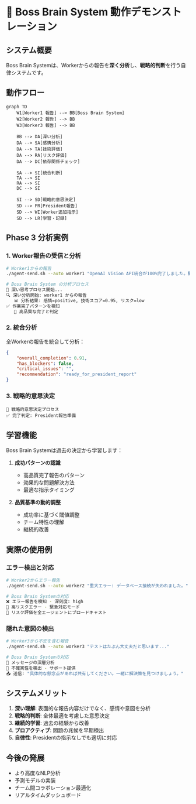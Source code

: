 # 🧠 Boss Brain System 動作デモンストレーション

## システム概要

Boss Brain Systemは、Workerからの報告を**深く分析**し、**戦略的判断**を行う自律システムです。

## 動作フロー

```mermaid
graph TD
    W1[Worker1 報告] --> BB[Boss Brain System]
    W2[Worker2 報告] --> BB
    W3[Worker3 報告] --> BB
    
    BB --> DA[深い分析]
    DA --> SA[感情分析]
    DA --> TA[技術評価]
    DA --> RA[リスク評価]
    DA --> DC[依存関係チェック]
    
    SA --> SI[統合判断]
    TA --> SI
    RA --> SI
    DC --> SI
    
    SI --> SD[戦略的意思決定]
    SD --> PR[President報告]
    SD --> WI[Worker追加指示]
    SD --> LR[学習・記録]
```

## Phase 3 分析実例

### 1. Worker報告の受信と分析

```bash
# Worker1からの報告
./agent-send.sh --auto worker1 "OpenAI Vision API統合が100%完了しました。動画分析精度98%達成。"

# Boss Brain System の分析プロセス
🧠 深い思考プロセス開始...
🔍 深い分析開始: worker1 からの報告
   📊 分析結果: 感情=positive, 技術スコア=0.95, リスク=low
✅ 作業完了パターンを検知
   🎯 高品質な完了と判定
```

### 2. 統合分析

全Workerの報告を統合して分析：

```json
{
    "overall_completion": 0.91,
    "has_blockers": false,
    "critical_issues": "",
    "recommendation": "ready_for_president_report"
}
```

### 3. 戦略的意思決定

```
🎯 戦略的意思決定プロセス
✅ 完了判定: President報告準備
```

## 学習機能

Boss Brain Systemは過去の決定から学習します：

1. **成功パターンの認識**
   - 高品質完了報告のパターン
   - 効果的な問題解決方法
   - 最適な指示タイミング

2. **品質基準の動的調整**
   - 成功率に基づく閾値調整
   - チーム特性の理解
   - 継続的改善

## 実際の使用例

### エラー検出と対応

```bash
# Worker2からエラー報告
./agent-send.sh --auto worker2 "重大エラー: データベース接続が失われました。"

# Boss Brain Systemの対応
❌ エラー報告を検知 - 深刻度: high
🚨 高リスクエラー - 緊急対応モード
📡 リスク評価を全エージェントにブロードキャスト
```

### 隠れた意図の検出

```bash
# Worker3から不安を含む報告
./agent-send.sh --auto worker3 "テストはたぶん大丈夫だと思います..."

# Boss Brain Systemの対応
🔮 メッセージの深層分析
💭 不確実性を検出 - サポート提供
📤 送信: "具体的な懸念点があれば共有してください。一緒に解決策を見つけましょう。"
```

## システムメリット

1. **深い理解**: 表面的な報告内容だけでなく、感情や意図を分析
2. **戦略的判断**: 全体最適を考慮した意思決定
3. **継続的学習**: 過去の経験から改善
4. **プロアクティブ**: 問題の兆候を早期検出
5. **自律性**: Presidentの指示なしでも適切に対応

## 今後の発展

- より高度なNLP分析
- 予測モデルの実装
- チーム間コラボレーション最適化
- リアルタイムダッシュボード